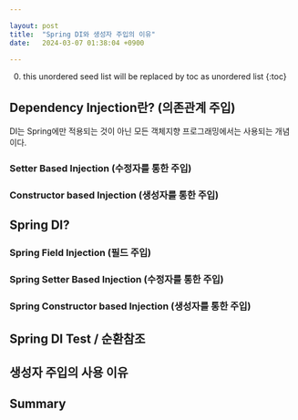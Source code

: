 ```yaml
---

layout: post
title:  "Spring DI와 생성자 주입의 이유"
date:   2024-03-07 01:38:04 +0900

---
```


0. this unordered seed list will be replaced by toc as unordered list
{:toc}


## Dependency Injection란? (의존관계 주입)  
DI는 Spring에만 적용되는 것이 아닌 모든 객체지향 프로그래밍에서는 사용되는 개념이다.

### Setter Based Injection (수정자를 통한 주입)

### Constructor based Injection (생성자를 통한 주입)


## Spring DI?

### Spring Field Injection (필드 주입)

### Spring Setter Based Injection (수정자를 통한 주입)

### Spring Constructor based Injection (생성자를 통한 주입)


## Spring DI Test / 순환참조

## 생성자 주입의 사용 이유

## Summary 